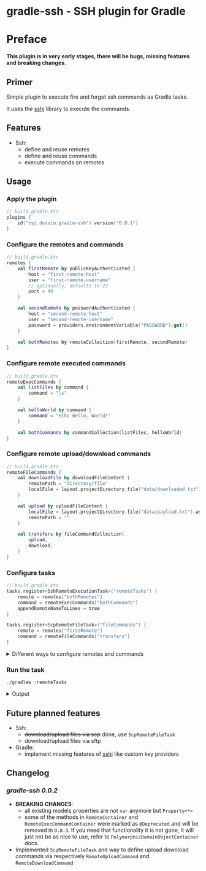 # gradle-ssh - SSH plugin for Gradle

# Preface

**This plugin is in very early stages, there will be bugs, missing features and breaking changes.**

## Primer

Simple plugin to execute fire and forget ssh commands as Gradle tasks.

It uses the [sshj](https://github.com/hierynomus/sshj) library to execute the commands.

## Features

- Ssh:
    - define and reuse remotes
    - define and reuse commands
    - execute commands on remotes

## Usage

### Apply the plugin

```kotlin
// build.gradle.kts
plugins {
    id("xyz.dussim.gradle-ssh").version("0.0.1")
}
```

### Configure the remotes and commands

```kotlin
// build.gradle.kts
remotes {
    val firstRemote by publicKeyAuthenticated {
        host = "first-remote-host"
        user = "first-remote-username"
        // optionally, defaults to 22
        port = 40
    }

    val secondRemote by passwordAuthenticated {
        host = "second-remote-host"
        user = "second-remote-username"
        password = providers.environmentVariable("PASSWORD").get()
    }

    val bothRemotes by remoteCollection(firstRemote, secondRemote)
}
```

### Configure remote executed commands

```kotlin
// build.gradle.kts
remoteExecCommands {
    val listFiles by command {
        command = "ls"
    }

    val helloWorld by command {
        command = "echo Hello, World!"
    }

    val bothCommands by commandCollection(listFiles, helloWorld)
}
```

### Configure remote upload/download commands

```kotlin
// build.gradle.kts
remoteFileCommands {
    val downloadFile by downloadFileContent {
        remotePath = "directory/file"
        localFile = layout.projectDirectory.file("data/downloaded.txt").asFile
    }

    val upload by uploadFileContent {
        localFile = layout.projectDirectory.file("data/payload.txt").asFile
        remotePath = ""
    }

    val transfers by fileCommandCollection(
        upload,
        download,
    )
}
```

### Configure tasks

```kotlin
// build.gradle.kts
tasks.register<SshRemoteExecutionTask>("remoteTasks") {
    remote = remotes["bothRemotes"]
    command = remoteExecCommands["bothCommands"]
    appendRemoteNameToLines = true
}

tasks.register<ScpRemoteFileTask>("fileCommands") {
    remote = remotes["firstRemote"]
    command = remoteFileCommands["transfers"]
}
```

<details>
<summary>Different ways to configure remotes and commands</summary>

Plugin supports typical options to create and configure objects in `remoteExecCommands` and `remotes` containers as well
as some helper methods to lazily register them.

Fore people not familiar with Gradle's Kotlin DSL, here are some examples:

```kotlin
// build.gradle.kts

// top level declaration, this object is lazily created and configured
val bothCommands by remoteExecCommands.commandCollection(
    remoteExecCommands.named("listFiles"),
    remoteExecCommands.named("helloWorld")
)

// similar to the above, but for remotes, 
// all those remotes will be lazily created and configured

val remote1 by remotes.publicKeyAuthenticated {
    host = "host1"
    user = "user1"
}

val remote2 by remotes.publicKeyAuthenticated {
    host = "host2"
    user = "user2"
}

val bothRemotes by remotes.remoteCollection(remote1, remote2)

// those top level declarations can be used in tasks configuration

tasks.register<SshRemoteExecutionTask>("remoteTasks") {
    remote = bothRemotes
    command = bothCommands
    appendRemoteNameToLines = true
}
```

</details>

### Run the task

```shell
./gradlew :remoteTasks
```

<details>
<summary>Output</summary>

```shell
> Task :remoteTasks
first-remote-username@first-remote-host:40|> Hello, World!
first-remote-username@first-remote-host:40|> file1.txt
first-remote-username@first-remote-host:40|> file2.sh
--------------------
second-remote-username@second-remote-host:22|> Hello, World!
second-remote-username@second-remote-host:22|> script.sh
second-remote-username@second-remote-host:22|> config.json
```

</details>

## Future planned features

- Ssh:
    - ~~download/upload files via scp~~ done, use `ScpRemoteFileTask`
    - download/upload files via sftp
- Gradle:
    - implement missing features of [sshj](https://github.com/hierynomus/sshj) like custom key providers

## Changelog

### ***gradle-ssh 0.0.2***

- **BREAKING CHANGES**:
    - all existing models properties are not `var` anymore but `Property<*>`
    - some of the methods in `RemoteContainer` and `RemoteExecCommandContainer` were marked as `@Deprecated` and will be
      removed in `0.0.3`.
      If you need that functionality it is not gone, it will just not be as nice to use, refer to
      `PolymorphicDomainObjectContainer` docs.
- Implemented `ScpRemoteFileTask` and way to define upload download commands via respectively `RemoteUploadCommand` and
  `RemoteDownloadCommand`